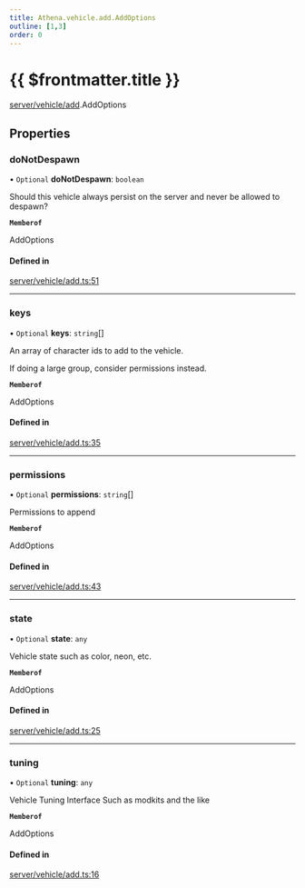 ```yaml
---
title: Athena.vehicle.add.AddOptions
outline: [1,3]
order: 0
---
```


# {{ $frontmatter.title }}


[server/vehicle/add](../modules/server_vehicle_add.md).AddOptions

## Properties

### doNotDespawn

• `Optional` **doNotDespawn**: `boolean`

Should this vehicle always persist on the server and never be allowed to despawn?

**`Memberof`**

AddOptions

#### Defined in

[server/vehicle/add.ts:51](https://github.com/Stuyk/altv-athena/blob/ae8402672/src/core/server/vehicle/add.ts#L51)

___

### keys

• `Optional` **keys**: `string`[]

An array of character ids to add to the vehicle.

If doing a large group, consider permissions instead.

**`Memberof`**

AddOptions

#### Defined in

[server/vehicle/add.ts:35](https://github.com/Stuyk/altv-athena/blob/ae8402672/src/core/server/vehicle/add.ts#L35)

___

### permissions

• `Optional` **permissions**: `string`[]

Permissions to append

**`Memberof`**

AddOptions

#### Defined in

[server/vehicle/add.ts:43](https://github.com/Stuyk/altv-athena/blob/ae8402672/src/core/server/vehicle/add.ts#L43)

___

### state

• `Optional` **state**: `any`

Vehicle state
such as color, neon, etc.

**`Memberof`**

AddOptions

#### Defined in

[server/vehicle/add.ts:25](https://github.com/Stuyk/altv-athena/blob/ae8402672/src/core/server/vehicle/add.ts#L25)

___

### tuning

• `Optional` **tuning**: `any`

Vehicle Tuning Interface
Such as modkits and the like

**`Memberof`**

AddOptions

#### Defined in

[server/vehicle/add.ts:16](https://github.com/Stuyk/altv-athena/blob/ae8402672/src/core/server/vehicle/add.ts#L16)
